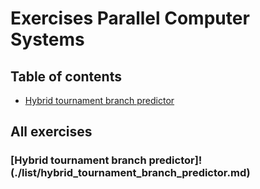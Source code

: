 # Exercises Parallel Computer Systems
## Table of contents
- [Hybrid tournament branch predictor](./list/hybrid_tournament_branch_predictor.md)

## All exercises
### [Hybrid tournament branch predictor]!(./list/hybrid_tournament_branch_predictor.md)

